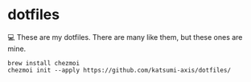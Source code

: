 # dotfiles
💻 These are my dotfiles. There are many like them, but these ones are mine.

```
brew install chezmoi 
chezmoi init --apply https://github.com/katsumi-axis/dotfiles/
```
